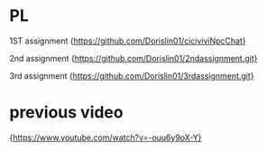 # PL
1ST assignment {https://github.com/Dorislin01/ciciviviNpcChat}

2nd assignment {https://github.com/Dorislin01/2ndassignment.git}

3rd assignment {https://github.com/Dorislin01/3rdassignment.git}
# previous video 
{https://www.youtube.com/watch?v=-ouu6y9oX-Y}
